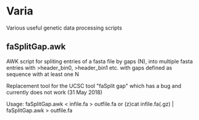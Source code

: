 # Varia
Various useful genetic data processing scripts

## faSplitGap.awk
AWK script for spliting entries of a fasta file by gaps (N), into multiple fasta entries with >header_bin0, >header_bin1 etc. with gaps defined as sequence with at least one N

Replacement tool for the UCSC tool "faSplit gap" which has a bug and currently does not work (31 May 2018)

Usage: faSplitGap.awk < infile.fa > outfile.fa or (z)cat infile.fa(.gz) | faSplitGap.awk > outfile.fa
